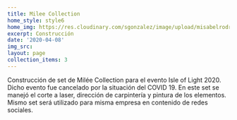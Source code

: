 ```yaml
---
title: Milee Collection
home_style: style6
home_img: https://res.cloudinary.com/sgonzalez/image/upload/misabelrodriguez/milee-collection/thumbnail.png
excerpt: Construcción
date: '2020-04-08'
img_src: 
layout: page
collection_items: 3
---
```


Construcción de set de Milée Collection para el evento Isle of Light 2020. Dicho evento fue cancelado por la situación del COVID 19. En este set se manejó el corte a laser, dirección de carpintería y pintura de los elementos. Mismo set será utilizado para misma empresa en contenido de redes sociales.
